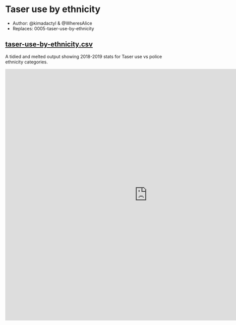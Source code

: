 # Taser use by ethnicity

- Author: @kimadactyl & @WheresAlice
- Replaces: 0005-taser-use-by-ethnicity

## [taser-use-by-ethnicity.csv](taser-use-by-ethnicity.csv)

A tidied and melted output showing 2018-2019 stats for Taser use vs police ethnicity categories.

<iframe style="border-style: none;" src="https://csv.resistancelab.network/#/analysis/0011-taser-use-by-ethnicity/taser-use-by-ethnicity.csv" height="800" width="900"></iframe>
